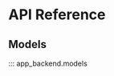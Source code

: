 # API Reference

## Models
::: app_backend.models 
<!-- 
## Views
::: Backend.app_backend.views  # ✅ Correct import for Django views

## Serializers
::: backend.app_backend.serializers  # ✅ Correct import for Django serializers -->
